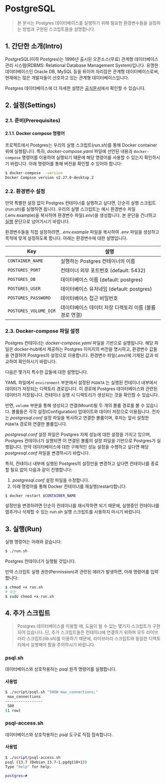 # PostgreSQL

> 본 문서는 Postgres 데이터베이스를 실행하기 위해 필요한 환경변수들을 설정하는 방법과 구현된 스크립트들을 설명합니다.

## 1. 간단한 소개(Intro)

PostgreSQL(이하 Postgres)는 1996년 출시된 오픈소스(무료) 관계형 데이터베이스 관리 시스템(RDBMS: Relational Database Management System)입니다. 유명한 데이터베이스인 Oracle DB, MySQL 등을 뒤이어 자리잡은 관계형 데이터베이스로써, 현재에는 많은 개발자들이 선호하고 있는 관계형 데이터베이스입니다.

Postgres 데이터베이스에 더 자세한 설명은 [공식문서](https://www.postgresql.org/docs/)에서 확인할 수 있습니다.

## 2. 설정(Settings)

### 2.1. 준비(Prerequisites)

#### 2.1.1. Docker compose 명령어

프로젝트에서 Postgres는 우리의 실행 스크립트(_run.sh_)를 통해 Docker container 위에 실행됩니다. 특히, _docker-compose.yaml_ 파일에 선언된 내용과 `docker-compose` 명령어를 이용하여 실행되기 때문에 해당 명령어를 사용할 수 있는지 확인하시기 바랍니다. 아래 명령어를 통해 버전을 확인할 수 있어야 합니다:

```bash
$ docker-compose --version
Docker Compose version v2.27.0-desktop.2
```

### 2.2. 환경변수 설정

만약 특별한 설정 없이 Postgres 컨테이너를 실행하고 싶다면, 단순히 실행 스크립트(_run.sh_)를 실행하면 됩니다. 우리의 실행 스크립트는 예시 환경변수 파일(.env.example)을 복사하여 환경변수 파일(_.env_)을 생성합니다. 본 문단을 건너뛰고 [실행](#3-실행run) 문단으로 넘어가시기 바랍니다.

환경변수들을 직접 설정하려면, *.env.example* 파일을 복사하여 _.env_ 파일을 생성하고 목적에 맞게 설정하도록 합니다. 아래는 환경변수에 대한 설명입니다.

| Key                   | 설명                                                    |
| --------------------- | ------------------------------------------------------- |
| `CONTAINER_NAME`      | 실행하는 Postgres 컨테이너의 이름                       |
| `POSTGRES_PORT`       | 컨테이너 외부 포트번호 (default: 5432)                  |
| `POSTGRES_DB`         | 데이터베이스 이름 (default: postgres)                   |
| `POSTGRES_USER`       | 데이터베이스 유저네임 (default: postgres)               |
| `POSTGRES_PASSWORD`   | 데이터베이스 접근 비밀번호                              |
| `POSTGRES_VOLUME_DIR` | 데이터베이스 데이터 저장 디렉토리 이름 (볼륨 경로 연결) |

### 2.3. Docker-compose 파일 설정

Postgres 컨테이너는 _docker-compose.yaml_ 파일을 기반으로 실행됩니다. 해당 파일은 docker-hub에서 제공하는 Postgres 이미지의 버전을 명시하고, 환경변수 값들을 연결하여 Postgres의 설정으로 이용합니다. 환경변수 파일(_.env_)에 기재된 값과 비교하여 확인하시기 바랍니다.

다음은 몇가지 특수한 값들에 대한 설명입니다.

YAML 파일에서 `environment` 부분에서 설정된 `PGDATA` 는 실행된 컨테이너 내부에서 데이터가 저장되는 디렉토리 경로입니다. 이 경로에 Postgres 데이터베이스와 관련된 데이터가 저장됩니다. 컨테이너 실행 시 디렉토리가 생성되는 것을 확인할 수 있습니다.

반면, `volume` 부분을 통해 생성되고 연결(Mount)될 두 개의 볼륨 경로를 볼 수 있습니다. 볼륨들은 각각 설정(Configuration) 업데이트와 데이터 저장으로 이용됩니다. 전자는 _postgresql.conf_ 설정 파일을 복사하고 연결한 볼륨이며, 후자는 앞서 설정한 `PGDATA` 경로와 연결한 볼륨입니다.

_postgresql.conf_ 설정 파일은 Postgres 자체 성능에 대한 설정을 가지고 있으며, Postgres 컨테이너가 실행되면 이 연결된 볼륨의 설정 파일을 기반으로 Postgres가 실행됩니다. 만약 데이터베이스에 대한 구체적인 성능 설정을 수행하고 싶다면 해당 _postgresql.conf_ 파일을 변경하시기 바랍니다.

특히, 컨테이너 내부에 실행된 Postgres의 설정만을 변경하고 싶다면 컨테이너를 종료할 필요 없이 다음과 같이 진행합니다:

1. _postgresql.conf_ 설정 파일을 수정합니다.
2. 아래 명령어를 통해 Docker 컨테이너를 재실행(restart)합니다:

```bash
$ docker restart $CONTAINER_NAME
```

설정만을 변경하려면 단순히 컨테이너를 재시작하면 되기 때문에, 실행중인 컨테이너를 멈추거나 삭제할 수 있는 _run.sh_ 실행 스크립트를 사용하지 마시기 바랍니다.

## 3. 실행(Run)

실행 명령어는 아래와 같습니다:

```bash
$ ./run.sh
```

Postgres 컨테이너가 실행될 것입니다.

만약 스크립트 실행 권한(Permission)과 관련된 에러가 발생하면, 아래 명령어를 입력합니다:

```bash
$ chmod +x run.sh
# 또는
$ sudo chmod +x run.sh
```

## 4. 추가 스크립트

> Postgres 데이터베이스를 이용할 때, 도움이 될 수 있는 몇가지 스크립트가 구현되어 있습니다. 단, 추가 스크립트들은 컨테이너에 연결하기 위하여 모두 라이브러리 스크립트(_lib.sh_)를 이용하기 때문에, 라이브러리 스크립트와 동일한 디렉토리에서 실행해야 함을 주의하시기 바랍니다.

### psql.sh

데이터베이스와 상호작용하는 psql 원격 명령어를 실행합니다.

#### 사용법

```bash
$ ./script/psql.sh "SHOW max_connections;"
 max_connections
-----------------
 500
(1 row)

```

### psql-access.sh

데이터베이스와 상호작용하는 psql 도구로 직접 접속합니다.

#### 사용법

```bash
$ ./script/psql-access.sh
psql (13.7 (Debian 13.7-1.pgdg110+1))
Type "help" for help.

postgres=#
```
